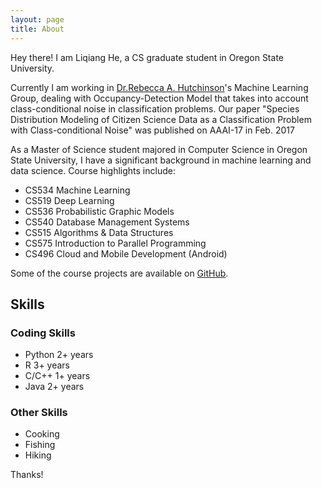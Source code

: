 ```yaml
---
layout: page
title: About
---
```


<p class="message">
  Hey there! I am Liqiang He, a CS graduate student in Oregon State University. 
</p>

Currently I am working in [Dr.Rebecca A. Hutchinson](http://eecs.oregonstate.edu/people/hutchinson-rebecca)'s Machine Learning Group, dealing with Occupancy-Detection Model that takes into account class-conditional noise in classification problems. Our paper "Species Distribution Modeling of Citizen Science Data as a Classification Problem with Class-conditional Noise" was published on AAAI-17 in Feb. 2017

As a Master of Science student majored in Computer Science in Oregon State University, I have a significant background in machine learning and data science. Course highlights include: 

* CS534 Machine Learning
* CS519 Deep Learning
* CS536 Probabilistic Graphic Models
* CS540 Database Management Systems
* CS515 Algorithms & Data Structures
* CS575 Introduction to Parallel Programming
* CS496 Cloud and Mobile Development (Android)

Some of the course projects are available on [GitHub](https://github.com/helq2612).

## Skills

### Coding Skills
* Python 	2+ years
* R    		3+ years
* C/C++		1+ years
* Java		2+ years

### Other Skills
* Cooking
* Fishing
* Hiking

Thanks!
